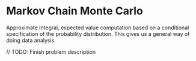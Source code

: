 # Markov Chain Monte Carlo

Approximate integral, expected value computation based on a conditional specification of the probability distribution. This gives us a general way of doing data analysis.

// TODO: Finish problem description
